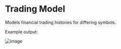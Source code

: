 # Trading Model

Models financial trading histories for differing symbols.

Example output:

![image](https://user-images.githubusercontent.com/3019049/60474820-20d60580-9c29-11e9-8a55-69cc93dfe977.png)
